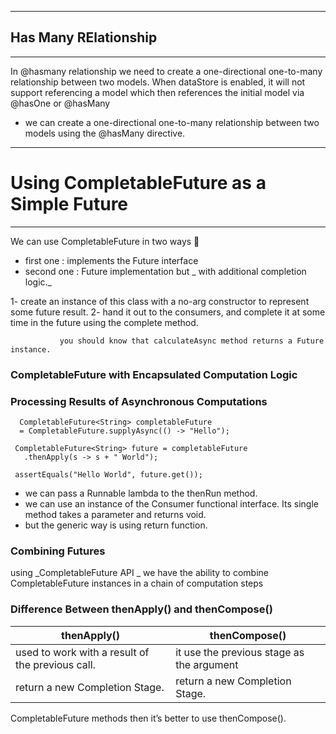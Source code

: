_____________________________________

## Has Many RElationship
_____________________________________

In @hasmany relationship we need to create a one-directional one-to-many relationship between two models. When dataStore is enabled, it will not support referencing a model which then references the initial model via @hasOne or @hasMany 

- we can create a one-directional one-to-many relationship between two models using the @hasMany directive.


_____________________________________

# Using CompletableFuture as a Simple Future
_____________________________________

We can use CompletableFuture in two ways 🔢
 - first one :  implements the Future interface
 - second one : Future implementation but _ with additional completion logic._

1- create an instance of this class with a no-arg constructor to represent some future result.
2- hand it out to the consumers, and complete it at some time in the future using the complete method.

               you should know that calculateAsync method returns a Future instance.
               
### CompletableFuture with Encapsulated Computation Logic 

### Processing Results of Asynchronous Computations


      CompletableFuture<String> completableFuture
      = CompletableFuture.supplyAsync(() -> "Hello");

     CompletableFuture<String> future = completableFuture
       .thenApply(s -> s + " World");

     assertEquals("Hello World", future.get());


- we can pass a Runnable lambda to the thenRun method. 
- we can use an instance of the Consumer functional interface. Its single method takes a parameter and returns void.
- but the generic way is using return function.

###  Combining Futures
using _CompletableFuture API _ we have the ability to combine CompletableFuture instances in a chain of computation steps


### Difference Between thenApply() and thenCompose() 

|**thenApply()**|**thenCompose()**|
|---------------|-----------------| 
|  used  to work with a result of the previous call.             |     it use the previous stage as the argument            | 
| return a new Completion Stage.              |   return a new Completion Stage.              | 

CompletableFuture methods then it’s better to use thenCompose().
